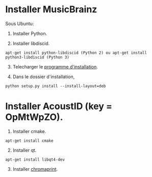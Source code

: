# Installer MusicBrainz

Sous Ubuntu:

1. Installer Python.

2. Installer libdiscid.

```
apt-get install python-libdiscid (Python 2) ou apt-get install python3-libdiscid (Python 3)
```

3. Telecharger le [programme d'installation](http://ftp.musicbrainz.org/pub/musicbrainz/python-musicbrainz2/python-musicbrainz2-0.7.4.tar.gz).

4. Dans le dossier d'installation,

```
python setup.py install --install-layout=deb
```


# Installer AcoustID (key = OpMtWpZO).

1. Installer cmake.

```
apt-get install cmake
```

2. Installer qt.

```
apt-get install libqt4-dev
```

3. Installer [chromaprint](https://acoustid.org/chromaprint).
